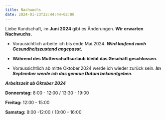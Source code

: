 ```yaml
---
title: Nachwuchs
date: 2024-01-23T22:44:44+02:00
---
```


Liebe Kundschaft, im **Juni 2024** gibt es Änderungen.
**Wir erwarten Nachwuchs.**

- Vorausichtlich arbeite ich bis ende Mai.2024. ***Wird laufend nach Gesundheitszustand angepasst.***

- **Während des Mutterschaftsurlaub bleibt das Geschäft geschlossen.**

- Voraussichtlich ab mitte Oktober.2024 werde ich wieder zurück sein. ***Im September werde ich das genaue Datum bekanntgeben.***



***Arbeitszeit ab Oktober 2024***

**Donnerstag:** 8:00 - 12:00 / 13:30 - 19:00 

**Freitag:** 12:00 - 15:00 

**Samstag:** 8:00 -12:00 / 13:00 - 16:00

